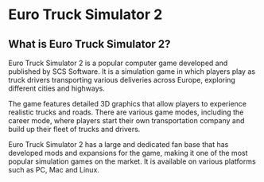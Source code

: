 # Euro Truck Simulator 2

## What is Euro Truck Simulator 2?

Euro Truck Simulator 2 is a popular computer game developed and published by SCS Software. It is a simulation game in which players play as truck drivers transporting various deliveries across Europe, exploring different cities and highways.

The game features detailed 3D graphics that allow players to experience realistic trucks and roads. There are various game modes, including the career mode, where players start their own transportation company and build up their fleet of trucks and drivers.

Euro Truck Simulator 2 has a large and dedicated fan base that has developed mods and expansions for the game, making it one of the most popular simulation games on the market. It is available on various platforms such as PC, Mac and Linux.
